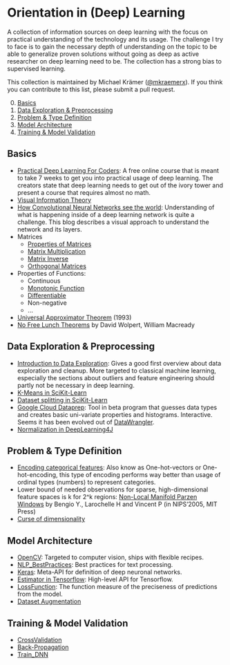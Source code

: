 # Orientation in (Deep) Learning

A collection of information sources on deep learning with the focus on practical understanding of the technology and its usage. The challenge I try to face is to gain the necessary depth of understanding on the topic to be able to generalize proven solutions without going as deep as active researcher on deep learning need to be. The collection has a strong bias to supervised learning.

This collection is maintained by Michael Krämer ([@mkraemerx](https://twitter.com/mkraemerx)). If you think you can contribute to this list, please submit a pull request.

  0. [Basics](#basics)
  1. [Data Exploration & Preprocessing](#data-exploration)
  2. [Problem & Type Definition](#problem-definition)
  3. [Model Architecture](#architecture)
  4. [Training & Model Validation](#training-and-validation)

## <a name='basics'> Basics
* [Practical Deep Learning For Coders](http://course.fast.ai): A free online course that is meant to take 7 weeks to get you into practical usage of deep learning. The creators state that deep learning needs to get out of the ivory tower and present a course that requires almost no math.
* [Visual Information Theory](http://colah.github.io/posts/2015-09-Visual-Information/)
* [How Convolutional Neural Networks see the world](https://blog.keras.io/how-convolutional-neural-networks-see-the-world.html): Understanding of what is happening inside of a deep learning network is quite a challenge. This blog describes a visual approach to understand the network and its layers.
* Matrices
  * [Properties of Matrices](http://fourier.eng.hmc.edu/e161/lectures/algebra/node2.html)
  * [Matrix Multiplication](https://www.khanacademy.org/math/precalculus/precalc-matrices/multiplying-matrices-by-matrices/v/matrix-multiplication-intro)
  * [Matrix Inverse](https://www.khanacademy.org/math/algebra-home/alg-matrices/alg-intro-to-matrix-inverses/v/inverse-matrix-part-1)
  * [Orthogonal Matrices](http://mathworld.wolfram.com/OrthogonalMatrix.html)
* Properties of Functions:
  * Continuous
  * [Monotonic Function](http://mathworld.wolfram.com/MonotonicFunction.html)
  * [Differentiable](https://en.wikipedia.org/wiki/Differentiable_function)
  * Non-negative
  * ...
* [Universal Approximator Theorem](http://citeseerx.ist.psu.edu/viewdoc/download?doi=10.1.1.145.6041&rep=rep1&type=pdf) (1993)
* [No Free Lunch Theorems](http://www.no-free-lunch.org/) by David Wolpert, William Macready

## <a name='data-exploration'> Data Exploration & Preprocessing
* [Introduction to Data Exploration](https://www.analyticsvidhya.com/blog/2016/01/guide-data-exploration/): Gives a good first overview about data exploration and cleanup. More targeted to classical machine learning, especially the sections about outliers and feature engineering should partly not be necessary in deep learning.
* [K-Means in SciKit-Learn](http://scikit-learn.org/stable/modules/clustering.html#k-means)
* [Dataset splitting in SciKit-Learn](http://scikit-learn.org/stable/modules/generated/sklearn.model_selection.train_test_split.html)
* [Google Cloud Dataprep](https://cloud.google.com/dataprep/?hl=de): Tool in beta program that guesses data types and creates basic uni-variate properties and histograms. Interactive. Seems it has been evolved out of [DataWrangler](http://vis.stanford.edu/wrangler/).
* [Normalization in DeepLearning4J](http://nd4j.org/doc/org/nd4j/linalg/dataset/api/preprocessor/DataNormalization.htm)


## <a name='problem-definition'> Problem & Type Definition
* [Encoding categorical features](http://scikit-learn.org/stable/modules/preprocessing.html#preprocessing-categorical-features): Also know as One-hot-vectors or One-hot-encoding, this type of encoding performs way better than usage of ordinal types (numbers) to represent categories.
* Lower bound of needed observations for sparse, high-dimensional feature spaces is k for 2^k regions: [Non-Local Manifold Parzen Windows](http://www.cs.toronto.edu/~larocheh/publications/nlmp-nips-05.pdf) by Bengio Y., Larochelle H and Vincent P (in NIPS‘2005, MIT Press)
* [Curse of dimensionality](http://www.visiondummy.com/2014/04/curse-dimensionality-affect-classification/)

## <a name='architecture'> Model Architecture
* [OpenCV](https://opencv.org/): Targeted to computer vision, ships with flexible recipes.
* [NLP_BestPractices](http://ruder.io/deep-learning-nlp-best-practices/): Best practices for text processing.
* [Keras](https://keras.io): Meta-API for definition of deep neuronal networks.
* [Estimator in Tensorflow](https://www.tensorflow.org/programmers_guide/estimators): High-level API for Tensorflow.
* [LossFunction](https://en.wikipedia.org/wiki/Loss_function): The function measure of the preciseness of predictions from the model.
* [Dataset Augmentation](https://cartesianfaith.com/2016/10/06/what-you-need-to-know-about-data-augmentation-for-machine-learning/)

## <a name='training-and-validation'> Training & Model Validation
* [CrossValidation](http://scikit-learn.org/stable/modules/cross_validation.html)
* [Back-Propagation](https://en.wikipedia.org/wiki/Backpropagation)
* [Train_DNN](http://rishy.github.io/ml/2017/01/05/how-to-train-your-dnn/)
